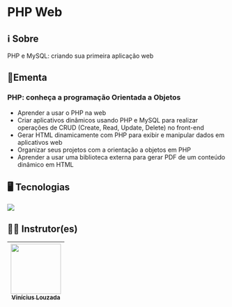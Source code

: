 # PHP Web

## ℹ️ Sobre

<p>PHP e MySQL: criando sua primeira aplicação web</p>

## 📘Ementa

### PHP: conheça a programação Orientada a Objetos

- Aprender a usar o PHP na web
- Criar aplicativos dinâmicos usando PHP e MySQL para realizar operações de CRUD (Create, Read, Update, Delete) no front-end
- Gerar HTML dinamicamente com PHP para exibir e manipular dados em aplicativos web
- Organizar seus projetos com a orientação a objetos em PHP
- Aprender a usar uma biblioteca externa para gerar PDF de um conteúdo dinâmico em HTML

## 🖥️ Tecnologias

<div>
  <img src="hhttps://img.shields.io/badge/php-%23777BB4.svg?&logo=php&logoColor=white">
</div>

## 🧑‍🏫 Instrutor(es)

| [<img loading="lazy" src="https://avatars.githubusercontent.com/u/56182156?v=4" width=115><br><sub>Vinícius Louzada</sub>](https://github.com/vinelouzada) |
| :--------------------------------------------------------------------------------------------------------------------------------------------------------: |
